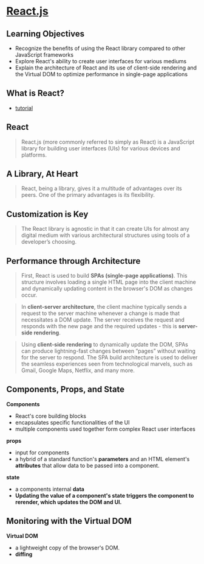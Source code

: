 # [React.js](https://login.codingdojo.com/m/754/16722/124548)

## Learning Objectives

- Recognize the benefits of using the React library compared to other JavaScript frameworks
- Explore React's ability to create user interfaces for various mediums
- Explain the architecture of React and its use of client-side rendering and the Virtual DOM to optimize performance in single-page applications

## What is React?

- [tutorial](https://developer.mozilla.org/en-US/docs/Learn/Tools_and_testing/Client-side_JavaScript_frameworks/React_getting_started)

## React

>React.js (more commonly referred to simply as React) is a JavaScript library for building user interfaces (UIs) for various devices and platforms.



## A Library, At Heart

>React, being a library, gives it a multitude of advantages over its peers. One of the primary advantages is its flexibility. 

## Customization is Key

>The React library is agnostic in that it can create UIs for almost any digital medium with various architectural structures using tools of a developer’s choosing. 


## Performance through Architecture

>First, React is used to build __SPAs (single-page applications)__. This structure involves loading a single HTML page into the client machine and dynamically updating content in the browser's DOM as changes occur.

>In __client-server architecture__, the client machine typically sends a request to the server machine whenever a change is made that necessitates a DOM update. The server receives the request and responds with the new page and the required updates - this is __server-side rendering__.

>Using __client-side rendering__ to dynamically update the DOM, SPAs can produce lightning-fast changes between “pages” without waiting for the server to respond. The SPA build architecture is used to deliver the seamless experiences seen from technological marvels, such as Gmail, Google Maps, Netflix, and many more.



## Components, Props, and State

__Components__ 
- React's core building blocks 
- encapsulates specific functionalities of the UI 
- multiple components used together form complex React user interfaces

__props__
- input for components
- a hybrid of a standard function's __parameters__ and an HTML element's __attributes__ that allow data to be passed into a component.

__state__
- a components internal __data__
- __Updating the value of a component's state triggers the component to rerender, which updates the DOM and UI.__

## Monitoring with the Virtual DOM

__Virtual DOM__
- a lightweight copy of the browser's DOM.
- __diffing__
